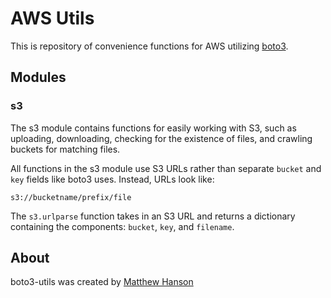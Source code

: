 # AWS Utils

This is repository of convenience functions for AWS utilizing [boto3](https://github.com/boto/boto3).

## Modules

### s3

The s3 module contains functions for easily working with S3, such as uploading, downloading, checking for the existence of files, and crawling buckets for matching files.

All functions in the s3 module use S3 URLs rather than separate `bucket` and `key` fields like boto3 uses. Instead, URLs look like:

```
s3://bucketname/prefix/file
```

The `s3.urlparse` function takes in an S3 URL and returns a dictionary containing the components: `bucket`, `key`, and `filename`.

## About
boto3-utils was created by [Matthew Hanson](http://github.com/matthewhanson)
